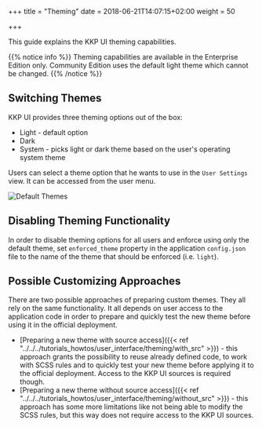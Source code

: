 +++
title = "Theming"
date = 2018-06-21T14:07:15+02:00
weight = 50

+++

This guide explains the KKP UI theming capabilities.

{{% notice info %}}
Theming capabilities are available in the Enterprise Edition only. Community Edition uses the default light theme which
cannot be changed.
{{% /notice %}}

## Switching Themes
KKP UI provides three theming options out of the box:

- Light - default option
- Dark 
- System - picks light or dark theme based on the user's operating system theme

Users can select a theme option that he wants to use in the `User Settings` view. It can be accessed from the user menu.

![Default Themes](/img/kubermatic/master/ui/themes.gif?classes=shadow,border&height=400 "KKP UI Default Themes")

## Disabling Theming Functionality
In order to disable theming options for all users and enforce using only the default theme, set `enforced_theme`
property in the application `config.json` file to the name of the theme that should be enforced (i.e. `light`).

## Possible Customizing Approaches
There are two possible approaches of preparing custom themes. They all rely on the same functionality. It all depends on
user access to the application code in order to prepare and quickly test the new theme before using it in the official
deployment.

- [Preparing a new theme with source access]({{< ref "../../../tutorials_howtos/user_interface/theming/with_src" >}}) - this
  approach grants the possibility to reuse already defined code, to work with SCSS rules and to quickly test your new
  theme before applying it to the official deployment. Access to the KKP UI sources is required though.
- [Preparing a new theme without source access]({{< ref "../../../tutorials_howtos/user_interface/theming/without_src" >}}) -
  this approach has some more limitations like not being able to modify the SCSS rules, but this way does not require
  access to the KKP UI sources.
  